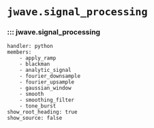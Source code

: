 # `jwave.signal_processing`

### ::: jwave.signal_processing
    handler: python
    members:
        - apply_ramp
        - blackman
        - analytic_signal
        - fourier_downsample
        - fourier_upsample
        - gaussian_window
        - smooth
        - smoothing_filter
        - tone_burst
    show_root_heading: true
    show_source: false